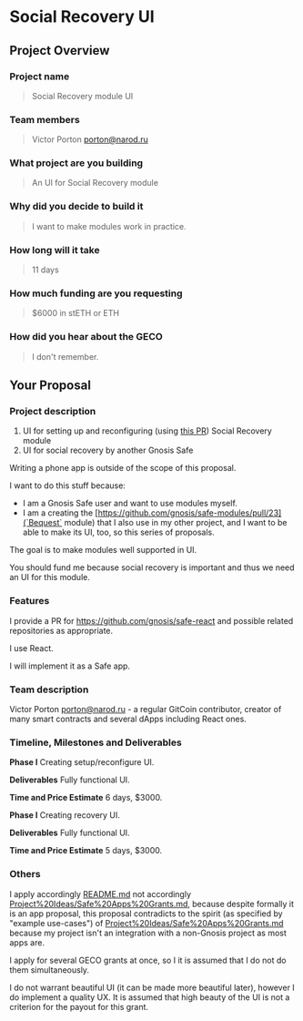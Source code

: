 # Social Recovery UI
## Project Overview

### Project name
> Social Recovery module UI
### Team members 
> Victor Porton <porton@narod.ru>
### What project are you building 
> An UI for Social Recovery module
### Why did you decide to build it 
> I want to make modules work in practice.
### How long will it take 
> 11 days
### How much funding are you requesting  
> $6000 in stETH or ETH
### How did you hear about the GECO
> I don't remember.

## Your Proposal 
### Project description
1. UI for setting up and reconfiguring (using [this PR](https://github.com/gnosis/safe-contracts/pull/243)) Social Recovery module
2. UI for social recovery by another Gnosis Safe

Writing a phone app is outside of the scope of this proposal.

I want to do this stuff because:

* I am a Gnosis Safe user and want to use modules myself.
* I am a creating the [https://github.com/gnosis/safe-modules/pull/23](`Bequest` module) that I also use in my other project, and I want to be able to make its UI, too, so this series of proposals.

The goal is to make modules well supported in UI.

You should fund me because social recovery is important and thus we need an UI for this module.
### Features
I provide a PR for https://github.com/gnosis/safe-react and possible related repositories as appropriate.

I use React.

I will implement it as a Safe app.
### Team description
Victor Porton <porton@narod.ru> - a regular GitCoin contributor, creator of many smart contracts and several dApps including React ones.
### Timeline, Milestones and Deliverables
**Phase I**
Creating setup/reconfigure UI.

**Deliverables**
Fully functional UI.

**Time and Price Estimate**
6 days, $3000.

**Phase I**
Creating recovery UI.

**Deliverables**
Fully functional UI.

**Time and Price Estimate**
5 days, $3000.

### Others	 
I apply accordingly [README.md](https://github.com/gnosis/GECO/blob/master/README.md) not accordingly [Project%20Ideas/Safe%20Apps%20Grants.md](https://github.com/gnosis/GECO/blob/master/Project%20Ideas/Safe%20Apps%20Grants.md), because despite formally it is an app proposal, this proposal contradicts to the spirit (as specified by "example use-cases") of [Project%20Ideas/Safe%20Apps%20Grants.md](https://github.com/gnosis/GECO/blob/master/Project%20Ideas/Safe%20Apps%20Grants.md) because my project isn't an integration with a non-Gnosis project as most apps are.

I apply for several GECO grants at once, so I it is assumed that I do not do them simultaneously.

I do not warrant beautiful UI (it can be made more beautiful later), however I do implement a quality UX.
It is assumed that high beauty of the UI is not a criterion for the payout for this grant.
